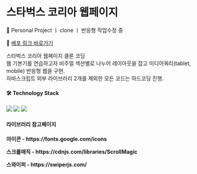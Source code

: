 # 스타벅스 코리아 웹페이지
<p> 👤 Personal Project ㅣ clone ㅣ 반응형 작업수정 중</p>
<p>
  🔗 <a href="https://kimziyeon.github.io/starbucks/" target="_blank"> 배포 링크 바로가기</a>
</p>
<p>
스타벅스 코리아 웹페이지 클론 코딩<br/>
웹 기본기를 연습하고자 비주얼 섹션별로 나누어 레이아웃을 잡고 미디어쿼리(tablet, mobile) 반응형 웹을 구현.<br/>
자바스크립트 외부 라이브러리 2개를 제외한 모든 코드는 하드코딩 진행.
</p>

<h4> 🛠️ Technology Stack<h4>
<img src="https://img.shields.io/badge/html-E34F26?style=flat-square&logo=html"/>
<img src="https://img.shields.io/badge/CSS3-1572B6?style=flat-square&logo=css3&logoColor=white"/>
<img src="https://img.shields.io/badge/Javascript-ffb13b?style=flat-square&logo=javascript&logoColor=white"/>

<h4>라이브러리 참고페이지<h4>
<p>아이콘 - https://fonts.google.com/icons</p>
<p>스크롤매직 - https://cdnjs.com/libraries/ScrollMagic</p>
<p>스와이퍼 - https://swiperjs.com/</p>
